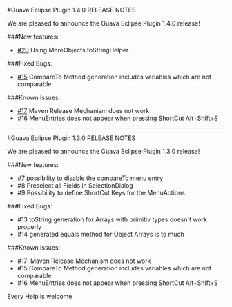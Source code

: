 #Guava Eclipse Plugin 1.4.0 RELEASE NOTES

We are pleased to announce the Guava Eclipse Plugin 1.4.0 release!

###New features:
- [#20](https://github.com/GuavaEclipseHelperTeam/GuavaEclipseHelper/issues/20) Using MoreObjects.toStringHelper

###Fixed Bugs:
- [#15](https://github.com/GuavaEclipseHelperTeam/GuavaEclipseHelper/issues/15) CompareTo Method generation includes variables which are not comparable

###Known Issues:
- [#17](https://github.com/GuavaEclipseHelperTeam/GuavaEclipseHelper/issues/17) Maven Release Mechanism does not work
- [#16](https://github.com/GuavaEclipseHelperTeam/GuavaEclipseHelper/issues/16) MenuEntries does not appear when pressing ShortCut Alt+Shift+S

---

#Guava Eclipse Plugin 1.3.0 RELEASE NOTES

We are pleased to announce the Guava Eclipse Plugin 1.3.0 release!

###New features:
- #7 possibility to disable the compareTo menu entry
- #8 Preselect all Fields in SelectionDialog
- #9 Possibility to define ShortCut Keys for the MenuActions

###Fixed Bugs:
- #13 toString generation for Arrays with primitiv types doesn't work properly
- #14 generated equals method for Object Arrays is to much

###Known Issues:
- #17: Maven Release Mechanism does not work
- #15 CompareTo Method generation includes variables which are not comparable
- #16 MenuEntries does not appear when pressing ShortCut Alt+Shift+S


Every Help is welcome
